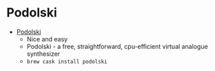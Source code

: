# Podolski
- [Podolski](https://u-he.com/products/podolski/)
  -  Nice and easy
  - Podolski - a free, straightforward, cpu-efficient virtual analogue synthesizer
  - `brew cask install podolski`
